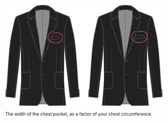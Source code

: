 
![Brusttaschenbreite](chestpocketwidth.svg)

The width of the chest pocket, as a factor of your chest circumference.
